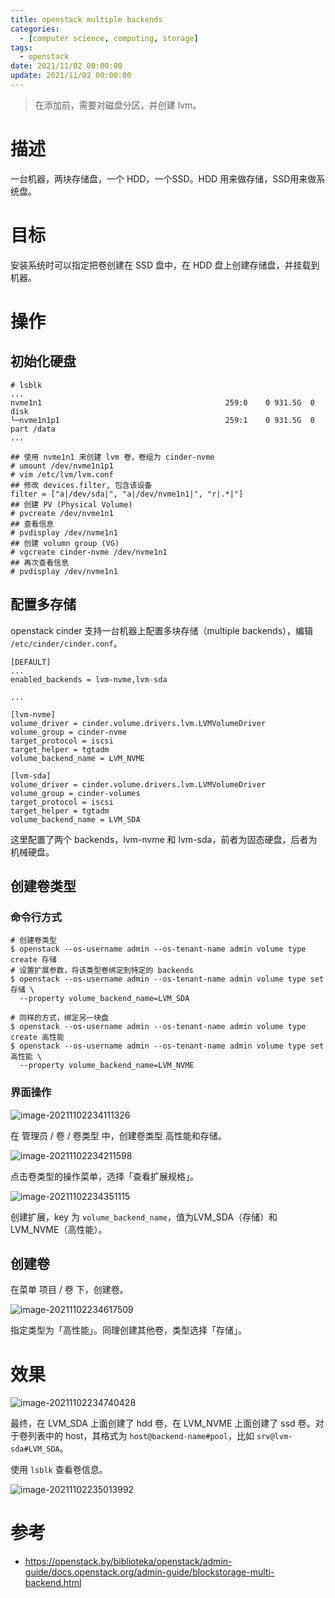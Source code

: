 ```yaml
---
title: openstack multiple backends
categories: 
  - [computer science, computing, storage]
tags:
  - openstack
date: 2021/11/02 00:00:00
update: 2021/11/02 00:00:00
---
```


> 在添加前，需要对磁盘分区，并创建 lvm。

# 描述

一台机器，两块存储盘，一个 HDD，一个SSD。HDD 用来做存储，SSD用来做系统盘。

# 目标

安装系统时可以指定把卷创建在 SSD 盘中，在 HDD 盘上创建存储盘，并挂载到机器。

# 操作

## 初始化硬盘

```shell
# lsblk
...
nvme1n1                                         259:0    0 931.5G  0 disk
└─nvme1n1p1                                     259:1    0 931.5G  0 part /data
...

## 使用 nvme1n1 来创建 lvm 卷，卷组为 cinder-nvme
# umount /dev/nvme1n1p1
# vim /etc/lvm/lvm.conf
## 修改 devices.filter, 包含该设备
filter = ["a|/dev/sda|", "a|/dev/nvme1n1|", "r|.*|"]
## 创建 PV (Physical Volume)
# pvcreate /dev/nvme1n1
## 查看信息
# pvdisplay /dev/nvme1n1
## 创建 volumn group (VG)
# vgcreate cinder-nvme /dev/nvme1n1
## 再次查看信息
# pvdisplay /dev/nvme1n1
```

## 配置多存储

openstack cinder 支持一台机器上配置多块存储（multiple backends），编辑 `/etc/cinder/cinder.conf`。

```shell
[DEFAULT]
...
enabled_backends = lvm-nvme,lvm-sda

...

[lvm-nvme]
volume_driver = cinder.volume.drivers.lvm.LVMVolumeDriver
volume_group = cinder-nvme
target_protocol = iscsi
target_helper = tgtadm
volume_backend_name = LVM_NVME

[lvm-sda]
volume_driver = cinder.volume.drivers.lvm.LVMVolumeDriver
volume_group = cinder-volumes
target_protocol = iscsi
target_helper = tgtadm
volume_backend_name = LVM_SDA
```

这里配置了两个 backends，lvm-nvme 和 lvm-sda，前者为固态硬盘，后者为机械硬盘。

## 创建卷类型

### 命令行方式

```shell
# 创建卷类型
$ openstack --os-username admin --os-tenant-name admin volume type create 存储
# 设置扩展参数，将该类型卷绑定到特定的 backends
$ openstack --os-username admin --os-tenant-name admin volume type set 存储 \
  --property volume_backend_name=LVM_SDA
  
# 同样的方式，绑定另一块盘
$ openstack --os-username admin --os-tenant-name admin volume type create 高性能
$ openstack --os-username admin --os-tenant-name admin volume type set 高性能 \
  --property volume_backend_name=LVM_NVME
```

### 界面操作

![image-20211102234111326](multiple-backends/image-20211102234111326.png)

在 管理员 / 卷 / 卷类型 中，创建卷类型 高性能和存储。

![image-20211102234211598](multiple-backends/image-20211102234211598.png)

点击卷类型的操作菜单，选择「查看扩展规格」。

![image-20211102234351115](multiple-backends/image-20211102234351115.png)

创建扩展，key 为 `volume_backend_name`，值为LVM_SDA（存储）和 LVM_NVME（高性能）。

## 创建卷

在菜单 项目 / 卷 下，创建卷。

![image-20211102234617509](multiple-backends/image-20211102234617509.png)

指定类型为「高性能」。同理创建其他卷，类型选择「存储」。

# 效果

![image-20211102234740428](multiple-backends/image-20211102234740428.png)

最终，在 LVM_SDA 上面创建了 hdd 卷，在 LVM_NVME 上面创建了 ssd 卷。对于卷列表中的 host，其格式为 `host@backend-name#pool`，比如 `srv@lvm-sda#LVM_SDA`。

使用  `lsblk` 查看卷信息。

![image-20211102235013992](multiple-backends/image-20211102235013992.png)

# 参考

- https://openstack.by/biblioteka/openstack/admin-guide/docs.openstack.org/admin-guide/blockstorage-multi-backend.html

